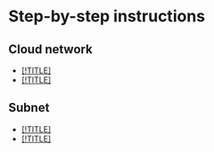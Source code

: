 # Step-by-step instructions

## Cloud network

- [[!TITLE]](network-create.md)
- [[!TITLE]](network-delete.md)

## Subnet

- [[!TITLE]](subnet-create.md)
- [[!TITLE]](subnet-delete.md)

